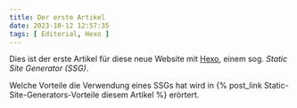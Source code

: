 ```yaml
---
title: Der erste Artikel
date: 2023-10-12 12:57:35
tags: [ Editorial, Hexo ]
---
```


Dies ist der erste Artikel für diese neue Website mit [Hexo](https://hexo.io/), einem sog. *Static Site Generator (SSG)*.

Welche Vorteile die Verwendung eines SSGs hat wird in {% post_link Static-Site-Generators-Vorteile diesem Artikel %} erörtert.
